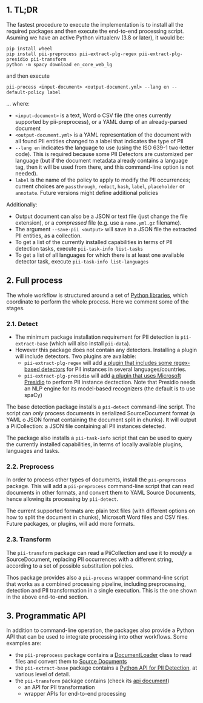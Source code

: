 ## 1. TL;DR

The fastest procedure to execute the implementation is to install all the
required packages and then execute the end-to-end processing script. Asuming
we have an active Python virtualenv (3.8 or later), it would be:

```
pip install wheel
pip install pii-preprocess pii-extract-plg-regex pii-extract-plg-presidio pii-transform
python -m spacy download en_core_web_lg
```

and then execute

```
pii-process <input-document> <output-document.yml> --lang en --default-policy label
```

... where:

 * `<input-document>` is a text, Word o CSV file (the ones currently 
   supported by pii-preprocess), or a YAML dump of an already-parsed document
 * `<output-document.yml>` is a YAML representation of the document with
   all found PII entities changed to a label that indicates the type of PII
 * `--lang en` indicates the language to use (using the ISO 639-1 two-letter
   code). This is required because some PII Detectors are customized per
   language (but if the document metadata already contains a language tag, then
   it will be used from there, and this command-line option is not needed).
 * `label` is the name of the policy to apply to modify the PII occurrences;
   current choices are `passthrough`, `redact`, `hash`, `label`,
   `placeholder` or `annotate`.  Future versions might define additional
   policies
   
Additionally:

 * Output document can also be a JSON or text file (just change the file
   extension), or a _compressed_ file (e.g. use a `name.yml.gz` filename).
 * The argument `--save-pii <output>` will save in a JSON file the extracted
   PII entities, as a collection.
 * To get a list of the currently installed capabilities in terms of PII
   detection tasks, execute `pii-task-info list-tasks`
 * To get a list of all languages for which there is at least one available
   detector task, execute `pii-task-info list-languages`


## 2. Full process

The whole workflow is structured around a set of [Python libraries], which
coordinate to perform the whole process. Here we comment some of the stages.

### 2.1. Detect

* The minimum package installation requirement for PII detection is 
  `pii-extract-base` (which will also install `pii-data`). 
* However this package does not contain any detectors. Installing a plugin
  will include detectors. Two plugins are available:
    - `pii-extract-plg-regex` will add [a plugin that includes some
	  regex-based detectors] for PII instances in several languages/countries.
    - `pii-extract-plg-presidio` will add [a plugin that uses Microsoft
	  Presidio] to perform PII instance dectection. Note that Presidio needs
	  an NLP engine for its model-based recognizers (the default is to use
	  spaCy)

The base detection package installs a `pii-detect` command-line script. The
script can *only* process documents in serialized SourceDocument format (a
YAML o JSON format containing the document split in chunks). It will output
a PiiCollection: a JSON file containing all PII instances detected.

The package also installs a `pii-task-info` script that can be used to query
the currently installed capabilities, in terms of locally available plugins,
languages and tasks.


### 2.2. Preprocess

In order to process other types of documents, install the `pii-preprocess`
package. This will add a `pii-preprocess` command-line script that can read
documents in other formats, and convert them to YAML Source Documents, hence
allowing its processing by `pii-detect`.

The current supported formats are: plain text files (with different options on
how to split the document in chunks), Microsoft Word files and CSV
files. Future packages, or plugins, will add more formats.


### 2.3. Transform

The `pii-transform` package can read a PiiCollection and use it to _modify_
a SourceDocument, replacing PII occurrences with a different string,
according to a set of possible substitution policies.

Thos package provides also a `pii-process` wrapper command-line script that
works as a combined processing pipeline, including preprocessing, detection and
PII transformation in a single execution. This is the one shown in the above
end-to-end section.


## 3. Programmatic API

In addition to command-line operation, the packages also provide a Python API
that can be used to integrate processing into other workflows. Some examples
are:

 * the `pii-preprocess` package contains a [DocumentLoader] class to read
   files and convert them to [Source Documents]
 * the `pii-extract-base` package contains a [Python API for PII Detection],
   at various level of detail.
 * the `pii-transform` package contains (check its [api document])
     - an API for PII transformation
     - wrapper APIs for end-to-end processing


[a plugin that includes some regex-based detectors]: https://github.com/piisa/pii-extract-plg-regex
[a plugin that uses Microsoft Presidio]: https://github.com/piisa/pii-extract-plg-presidio
[Python libraries]: libraries.md
[DocumentLoader]: https://github.com/piisa/pii-preprocess/tree/main/doc/loader.md
[Source Documents]: libraries.md#source-document
[Python API for PII Detection]: https://github.com/piisa/pii-extract-base/tree/main/doc/usage.md
[api document]: https://github.com/piisa/pii-transform/tree/main/doc/api.md
